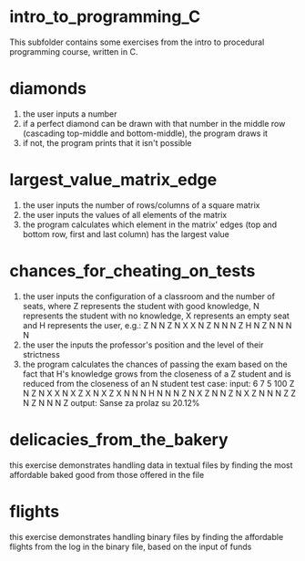 # intro_to_programming_C
This subfolder contains some exercises from the intro to procedural programming course, written in C.

# diamonds
1) the user inputs a number
2) if a perfect diamond can be drawn with that number in the middle row (cascading top-middle and bottom-middle), the program draws it
3) if not, the program prints that it isn't possible

# largest_value_matrix_edge
1) the user inputs the number of rows/columns of a square matrix
2) the user inputs the values of all elements of the matrix
3) the program calculates which element in the matrix' edges (top and bottom row, first and last column) has the largest value

# chances_for_cheating_on_tests
1) the user inputs the configuration of a classroom and the number of seats, where Z represents the student with good knowledge, N represents the student with no knowledge,
X represents an empty seat and H represents the user, e.g.:
Z N N Z N
X X N Z N
N N Z H N
Z N N N N
2) the user the inputs the professor's position and the level of their strictness
3) the program calculates the chances of passing the exam based on the fact that H's knowledge grows from the closeness of a Z student and is reduced from the closeness of an N student
test case:
input:
6 7
5 100
Z N Z N X X N
X Z X N X Z X
N N N H N N N
Z N X Z N N Z
N X Z N N N Z
Z N Z N N N Z
output:
Sanse za prolaz su 20.12%

# delicacies_from_the_bakery
this exercise demonstrates handling data in textual files by finding the most affordable baked good from those offered in the file

# flights
this exercise demonstrates handling binary files by finding the affordable flights from the log in the binary file, based on the input of funds
